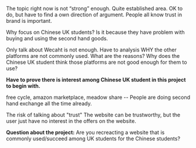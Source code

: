 The topic right now is not “strong” enough. Quite established area. OK to do, but have to find a own direction of argument.
People all know trust in brand is important.

Why focus on Chinese UK students?
Is it because they have problem with buying and using the second hand goods.

Only talk about Wecaht is not enough.
Have to analysis WHY the other platforms are not commonly used. What are the reasons? Why does the Chinese UK student think those platforms are not good enough for them to use?

**Have to prove there is interest among Chinese UK student in this project to begin with.**

free cycle, amazon marketplace, meadow share -- People are doing second hand exchange all the time already.

The risk of talking about "trust"
The website can be trustworthy, but the user just have no interest in the offers on the website.

**Question about the project:**
Are you recreacting a website that is commonly used/succeed among UK students for the Chinese students?
